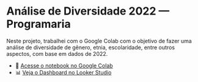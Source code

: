 # Análise de Diversidade 2022 — Programaria

Neste projeto, trabalhei com o Google Colab com o objetivo de fazer uma análise de diversidade de gênero, etnia, escolaridade, entre outros aspectos, com base em dados de 2022.

- 🔗 [Acesse o notebook no Google Colab](https://colab.research.google.com/drive/1amYeJHS8CBMUor1S1HvTUhZikw9GqH37?usp=sharing)  
- 📊 [Veja o Dashboard no Looker Studio](https://lookerstudio.google.com/u/0/reporting/0dba7554-2f2b-446e-85ad-aaff3a3cabf1/page/p_ibta0eimrd)
